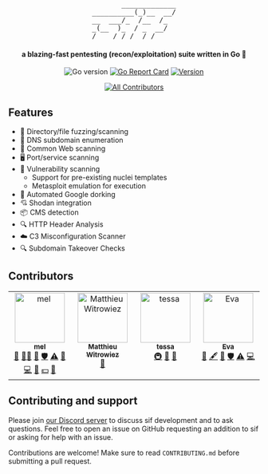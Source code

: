 <pre align="center">
       _____________
__________(_)__  __/
__  ___/_  /__  /_  
_(__  )_  / _  __/  
/____/ /_/  /_/     
</pre>

<h4 align="center">a blazing-fast pentesting (recon/exploitation) suite written in Go 🐾</h4>

<div align="center">

![Go version](https://img.shields.io/github/go-mod/go-version/dropalldatabases/sif)
[![Go Report Card](https://goreportcard.com/badge/github.com/dropalldatabases/sif)](https://goreportcard.com/report/github.com/dropalldatabases/sif)
[![Version](https://img.shields.io/github/v/tag/dropalldatabases/sif)](https://github.com/dropalldatabases/sif/tags)

[![All Contributors](https://img.shields.io/github/all-contributors/lunchcat/sif?color=ee8449&style=flat-square)](#contributors)

</div>

## Features

- 📂 Directory/file fuzzing/scanning
- 📡 DNS subdomain enumeration
- 🐾 Common Web scanning
- 🖥️ Port/service scanning
- 🦠 Vulnerability scanning
  - Support for pre-existing nuclei templates
  - Metasploit emulation for execution
- 🔎 Automated Google dorking
- 💘 Shodan integration
- 📦 CMS detection
- 🔍 HTTP Header Analysis
- ☁️ C3 Misconfiguration Scanner
- 🔍 Subdomain Takeover Checks

## Contributors

<!-- ALL-CONTRIBUTORS-LIST:START - Do not remove or modify this section -->
<!-- prettier-ignore-start -->
<!-- markdownlint-disable -->
<table>
  <tbody>
    <tr>
      <td align="center" valign="top" width="14.28%"><a href="https://vmfunc.re"><img src="https://avatars.githubusercontent.com/u/59031302?v=4?s=100" width="100px;" alt="mel"/><br /><sub><b>mel</b></sub></a><br /><a href="#maintenance-vmfunc" title="Maintenance">🚧</a> <a href="#mentoring-vmfunc" title="Mentoring">🧑‍🏫</a> <a href="#projectManagement-vmfunc" title="Project Management">📆</a> <a href="#security-vmfunc" title="Security">🛡️</a> <a href="#test-vmfunc" title="Tests">⚠️</a> <a href="#business-vmfunc" title="Business development">💼</a> <a href="#code-vmfunc" title="Code">💻</a> <a href="#design-vmfunc" title="Design">🎨</a> <a href="#financial-vmfunc" title="Financial">💵</a> <a href="#ideas-vmfunc" title="Ideas, Planning, & Feedback">🤔</a></td>
      <td align="center" valign="top" width="14.28%"><a href="https://epitech.eu"><img src="https://avatars.githubusercontent.com/u/75166283?v=4?s=100" width="100px;" alt="Matthieu Witrowiez"/><br /><sub><b>Matthieu Witrowiez</b></sub></a><br /><a href="#ideas-D3adPlays" title="Ideas, Planning, & Feedback">🤔</a></td>
      <td align="center" valign="top" width="14.28%"><a href="https://github.com/tessa-u-k"><img src="https://avatars.githubusercontent.com/u/109355732?v=4?s=100" width="100px;" alt="tessa "/><br /><sub><b>tessa </b></sub></a><br /><a href="#infra-tessa-u-k" title="Infrastructure (Hosting, Build-Tools, etc)">🚇</a> <a href="#question-tessa-u-k" title="Answering Questions">💬</a> <a href="#userTesting-tessa-u-k" title="User Testing">📓</a></td>
      <td align="center" valign="top" width="14.28%"><a href="https://github.com/xyzeva"><img src="https://avatars.githubusercontent.com/u/133499694?v=4?s=100" width="100px;" alt="Eva"/><br /><sub><b>Eva</b></sub></a><br /><a href="#blog-xyzeva" title="Blogposts">📝</a> <a href="#content-xyzeva" title="Content">🖋</a> <a href="#research-xyzeva" title="Research">🔬</a> <a href="#security-xyzeva" title="Security">🛡️</a> <a href="#test-xyzeva" title="Tests">⚠️</a> <a href="#code-xyzeva" title="Code">💻</a></td>
    </tr>
  </tbody>
</table>

<!-- markdownlint-restore -->
<!-- prettier-ignore-end -->

<!-- ALL-CONTRIBUTORS-LIST:END -->

## Contributing and support

Please join [our Discord server](https://discord.gg/uzQv4YbJ8W) to discuss sif development and to ask questions. Feel free to open an issue on GitHub requesting an addition to sif or asking for help with an issue.

Contributions are welcome! Make sure to read `CONTRIBUTING.md` before submitting a pull request.
